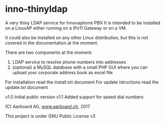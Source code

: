 # inno-thinyldap
A very thiny LDAP service for Innovaphone PBX
It is intended to be installed on a LinuxAP
either running on a IPx11 Gateway or on a VM.

It could also be installed on any other Linux 
distribution, but this is not covered in the
documentation at the moment.

There are two components at the moment:
1. LDAP service to resolve phone numbers into addresses
2. (optional) a MySQL database with a small PHP GUI where
    you can upload your corporate address book as excel file

For installation read the install.txt document
For update istructions read the update.txt document

v1.0 Initial public version
v1.1 Added support for speed dial numbers

(C) Aarboard AG, www.aarboard.ch, 2017

This project is under GNU Public License v3